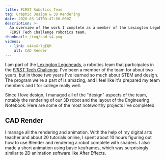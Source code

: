 ```yaml
---
title: FIRST Robotics Team
tag: Graphic Design & 3D Rendering
date: 2020-03-14T03:47:00.000Z
description: >-
  An overview of the work I complete as a member of the Lexington Legoheads, a
  FIRST Tech Challenge robotics team.
thumbnail: /img/cad-v4.png
videos:
  - link: o44oXrlgEQM
    alt: CAD Render
---
```

I am part of the [Lexington Legoheads](https://legoheads.tk), a robotics team that participates in the [*FIRST* Tech Challenge](https://firstinspires.org/robotics/ftc). I've been a member of the team for about two years, but in those two years I've learned so much about STEM and design. The program we're a part of is amazing, and I feel like it's prepared my team members and I for college really well.

Since I love design, I managed all of the "design" aspects of the team, notably the rendering of our 3D robot and the layout of the Engineering Notebook. Here are some of the most noteworthy projects I've completed.

## CAD Render

I manage all the rendering and animation. With the help of my digital arts teacher and about 20 tutorials online, I spent about 10 hours figuring out how to use Blender and rendering a robot complete with shaders. I also made a short animation using basic keyframes, which was surprisingly similar to 2D animation software like After Effects. 